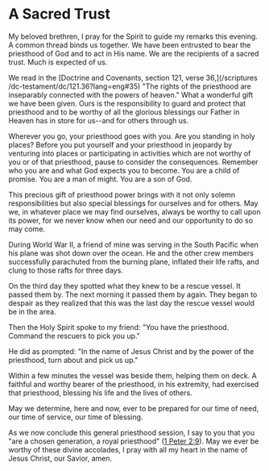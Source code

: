 # A Sacred Trust

My beloved brethren, I pray for the Spirit to guide my remarks this evening. A
common thread binds us together. We have been entrusted to bear the priesthood
of God and to act in His name. We are the recipients of a sacred trust. Much
is expected of us.

We read in the [Doctrine and Covenants, section 121, verse 36,](/scriptures
/dc-testament/dc/121.36?lang=eng#35) "The rights of the priesthood are
inseparably connected with the powers of heaven." What a wonderful gift we
have been given. Ours is the responsibility to guard and protect that
priesthood and to be worthy of all the glorious blessings our Father in Heaven
has in store for us--and for others through us.

Wherever you go, your priesthood goes with you. Are you standing in holy
places? Before you put yourself and your priesthood in jeopardy by venturing
into places or participating in activities which are not worthy of you or of
that priesthood, pause to consider the consequences. Remember who you are and
what God expects you to become. You are a child of promise. You are a man of
might. You are a son of God.

This precious gift of priesthood power brings with it not only solemn
responsibilities but also special blessings for ourselves and for others. May
we, in whatever place we may find ourselves, always be worthy to call upon its
power, for we never know when our need and our opportunity to do so may come.

During World War II, a friend of mine was serving in the South Pacific when
his plane was shot down over the ocean. He and the other crew members
successfully parachuted from the burning plane, inflated their life rafts, and
clung to those rafts for three days.

On the third day they spotted what they knew to be a rescue vessel. It passed
them by. The next morning it passed them by again. They began to despair as
they realized that this was the last day the rescue vessel would be in the
area.

Then the Holy Spirit spoke to my friend: "You have the priesthood. Command the
rescuers to pick you up."

He did as prompted: "In the name of Jesus Christ and by the power of the
priesthood, turn about and pick us up."

Within a few minutes the vessel was beside them, helping them on deck. A
faithful and worthy bearer of the priesthood, in his extremity, had exercised
that priesthood, blessing his life and the lives of others.

May we determine, here and now, ever to be prepared for our time of need, our
time of service, our time of blessing.

As we now conclude this general priesthood session, I say to you that you "are
a chosen generation, a royal priesthood" ([1 Peter
2:9](/scriptures/nt/1-pet/2.9?lang=eng#8)). May we ever be worthy of these
divine accolades, I pray with all my heart in the name of Jesus Christ, our
Savior, amen.

